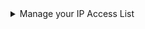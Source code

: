
<details>
    <summary>Manage your IP Access List</summary>

From your ClickHouse Cloud services list choose the service that you will work with and switch to **Settings**.  If the IP Access List does not contain the IP Address or range of the remote system that needs to connect to your ClickHouse Cloud service, then you can resolve the problem with **Add IPs**:



Add the individual IP Address, or the range of addresses that need to connect to your ClickHouse Cloud service. Modify the form as you see fit and then **Save**.



</details>
